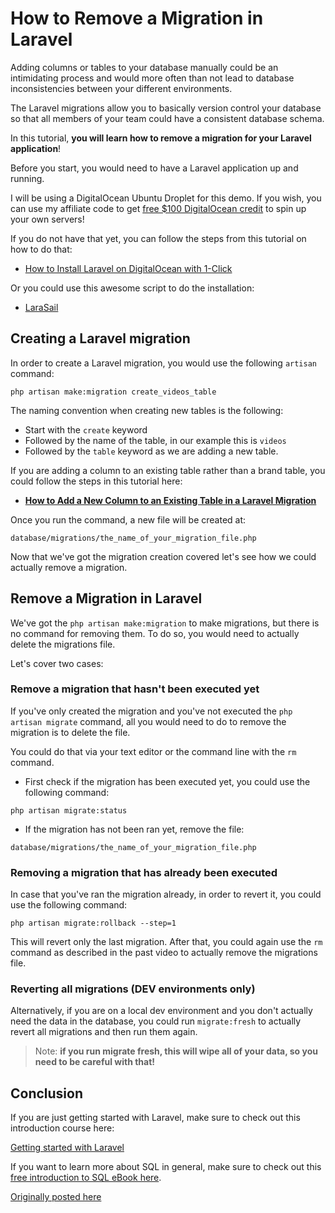 # How to Remove a Migration in Laravel

Adding columns or tables to your database manually could be an intimidating process and would more often than not lead to database inconsistencies between your different environments.

The Laravel migrations allow you to basically version control your database so that all members of your team could have a consistent database schema.

In this tutorial, **you will learn how to remove a migration for your Laravel application**!

Before you start, you would need to have a Laravel application up and running.

I will be using a DigitalOcean Ubuntu Droplet for this demo. If you wish, you can use my affiliate code to get [free $100 DigitalOcean credit](https://m.do.co/c/2a9bba940f39) to spin up your own servers!

If you do not have that yet, you can follow the steps from this tutorial on how to do that:

* [How to Install Laravel on DigitalOcean with 1-Click](https://devdojo.com/bobbyiliev/how-to-install-laravel-on-digitalocean-with-1-click)

Or you could use this awesome script to do the installation:

* [LaraSail](https://devdojo.com/episode/laravel-on-digital-ocean-with-larasail)

## Creating a Laravel migration

In order to create a Laravel migration, you would use the following `artisan` command:

```
php artisan make:migration create_videos_table
```

The naming convention when creating new tables is the following: 

* Start with the `create` keyword
* Followed by the name of the table, in our example this is `videos`
* Followed by the `table` keyword as we are adding a new table.

If you are adding a column to an existing table rather than a brand table, you could follow the steps in this tutorial here:

* **[How to Add a New Column to an Existing Table in a Laravel Migration](https://devdojo.com/bobbyiliev/how-to-add-a-new-column-to-an-existing-table-in-a-laravel-migration)**

Once you run the command, a new file will be created at:

```
database/migrations/the_name_of_your_migration_file.php
```

Now that we've got the migration creation covered let's see how we could actually remove a migration. 

## Remove a Migration in Laravel

We've got the `php artisan make:migration` to make migrations, but there is no command for removing them. To do so, you would need to actually delete the migrations file.

Let's cover two cases:

### Remove a migration that hasn't been executed yet

If you've only created the migration and you've not executed the `php artisan migrate` command, all you would need to do to remove the migration is to delete the file.

You could do that via your text editor or the command line with the `rm` command.

* First check if the migration has been executed yet, you could use the following command:

```
php artisan migrate:status
```

* If the migration has not been ran yet, remove the file:

```
database/migrations/the_name_of_your_migration_file.php
```

### Removing a migration that has already been executed

In case that you've ran the migration already, in order to revert it, you could use the following command:

```
php artisan migrate:rollback --step=1
```

This will revert only the last migration. After that, you could again use the `rm` command as described in the past video to actually remove the migrations file.

### Reverting all migrations (DEV environments only)

Alternatively, if you are on a local dev environment and you don't actually need the data in the database, you could run `migrate:fresh` to actually revert all migrations and then run them again.

> Note: **if you run migrate fresh, this will wipe all of your data, so you need to be careful with that!**

## Conclusion

If you are just getting started with Laravel, make sure to check out this introduction course here:

[Getting started with Laravel](https://devdojo.com/course/laravel-7-basics)

If you want to learn more about SQL in general, make sure to check out this [free introduction to SQL eBook here](https://github.com/bobbyiliev/introduction-to-sql).

[Originally posted here](https://devdojo.com/bobbyiliev/how-to-remove-a-migration-in-laravel)